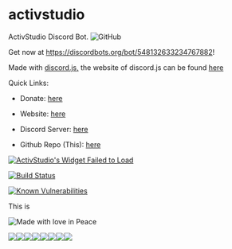 # activstudio
ActivStudio Discord Bot.
<img alt="GitHub" src="https://img.shields.io/github/license/catsarecoo/activstudio?style=for-the-badge">

Get now at https://discordbots.org/bot/548132633234767882!

Made with [discord.js,](https://github.com/discordjs/discord.js)
the website of discord.js can be found [here](https://discord.js.org/)

Quick Links:

- Donate: [here](https://www.patreon.com/activstudio)

- Website: [here](https://activstudio.glitch.me/)

- Discord Server: [here](https://discord.gg/XJjSHYB)

- Github Repo (This): [here](https://github.com/catsarecoo/activstudio)

<a href="https://botsfordiscord.com/bots/548132633234767882" >
            <img src="https://botsfordiscord.com/api/bot/548132633234767882/widget" title="Visit ActivStudio listed on Bots for Discord!" alt="ActivStudio's Widget Failed to Load" /></a>
        

[![Build Status](https://travis-ci.com/catsarecoo/activstudio.svg?branch=master)](https://travis-ci.com/catsarecoo/activstudio)

<a href="https://snyk.io/test/github/catsarecoo/Discord-Modmail?targetFile=requirements.txt"><img src="https://snyk.io/test/github/catsarecoo/Discord-Modmail/badge.svg?targetFile=requirements.txt" alt="Known Vulnerabilities" data-canonical-src="https://snyk.io/test/github/catsarecoo/Discord-Modmail?targetFile=requirements.txt" style="max-width:100%;"></a>

This is

<img src="https://madewithlove.now.sh/gb?heart=true&template=for-the-badge&text=Peace" alt="Made with love in Peace">


[![](https://sourcerer.io/fame/catsarecoo/catsarecoo/activstudio/images/0)](https://sourcerer.io/fame/catsarecoo/catsarecoo/activstudio/links/0)[![](https://sourcerer.io/fame/catsarecoo/catsarecoo/activstudio/images/1)](https://sourcerer.io/fame/catsarecoo/catsarecoo/activstudio/links/1)[![](https://sourcerer.io/fame/catsarecoo/catsarecoo/activstudio/images/2)](https://sourcerer.io/fame/catsarecoo/catsarecoo/activstudio/links/2)[![](https://sourcerer.io/fame/catsarecoo/catsarecoo/activstudio/images/3)](https://sourcerer.io/fame/catsarecoo/catsarecoo/activstudio/links/3)[![](https://sourcerer.io/fame/catsarecoo/catsarecoo/activstudio/images/4)](https://sourcerer.io/fame/catsarecoo/catsarecoo/activstudio/links/4)[![](https://sourcerer.io/fame/catsarecoo/catsarecoo/activstudio/images/5)](https://sourcerer.io/fame/catsarecoo/catsarecoo/activstudio/links/5)[![](https://sourcerer.io/fame/catsarecoo/catsarecoo/activstudio/images/6)](https://sourcerer.io/fame/catsarecoo/catsarecoo/activstudio/links/6)[![](https://sourcerer.io/fame/catsarecoo/catsarecoo/activstudio/images/7)](https://sourcerer.io/fame/catsarecoo/catsarecoo/activstudio/links/7)
